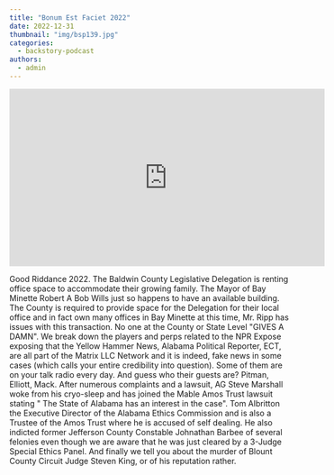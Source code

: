 ```yaml
---
title: "Bonum Est Faciet 2022"
date: 2022-12-31
thumbnail: "img/bsp139.jpg"
categories: 
  - backstory-podcast
authors: 
  - admin
---
```


<iframe width="560" height="315" src="https://www.youtube.com/embed/90t8w" frameborder="0" allowfullscreen></iframe>

Good Riddance 2022. The Baldwin County Legislative Delegation is renting office space to accommodate their growing family. The Mayor of Bay Minette Robert A Bob Wills just so happens to have an available building. The County is required to provide space for the Delegation for their local office and in fact own many offices in Bay Minette at this time, Mr. Ripp has issues with this transaction. No one at the County or State Level "GIVES A DAMN". We break down the players and perps related to the NPR Expose exposing that the Yellow Hammer News, Alabama Political Reporter, ECT, are all part of the Matrix LLC Network and it is indeed, fake news in some cases (which calls your entire credibility into question). Some of them are on your talk radio every day. And guess who their guests are? Pitman, Elliott, Mack. After numerous complaints and a lawsuit, AG Steve Marshall woke from his cryo-sleep and has joined the Mable Amos Trust lawsuit stating " The State of Alabama has an interest in the case". Tom Albritton the Executive Director of the Alabama Ethics Commission and is also a Trustee of the Amos Trust where he is accused of self dealing. He also indicted former Jefferson County Constable Johnathan Barbee of several felonies even though we are aware that he was just cleared by a 3-Judge Special Ethics Panel. And finally we tell you about the murder of Blount County Circuit Judge Steven King, or of his reputation rather.
